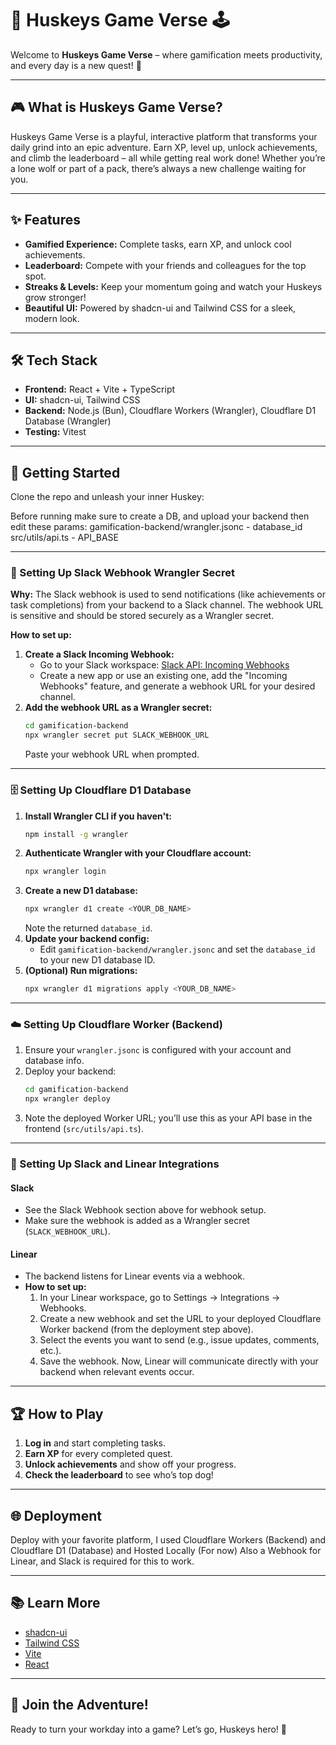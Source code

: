 # 🐾 Huskeys Game Verse 🕹️

Welcome to **Huskeys Game Verse** – where gamification meets productivity, and every day is a new quest! 🚀

---

## 🎮 What is Huskeys Game Verse?

Huskeys Game Verse is a playful, interactive platform that transforms your daily grind into an epic adventure. Earn XP, level up, unlock achievements, and climb the leaderboard – all while getting real work done! Whether you’re a lone wolf or part of a pack, there’s always a new challenge waiting for you.

---

## ✨ Features

- **Gamified Experience:** Complete tasks, earn XP, and unlock cool achievements.
- **Leaderboard:** Compete with your friends and colleagues for the top spot.
- **Streaks & Levels:** Keep your momentum going and watch your Huskeys grow stronger!
- **Beautiful UI:** Powered by shadcn-ui and Tailwind CSS for a sleek, modern look.

---

## 🛠️ Tech Stack

- **Frontend:** React + Vite + TypeScript
- **UI:** shadcn-ui, Tailwind CSS
- **Backend:** Node.js (Bun), Cloudflare Workers (Wrangler), Cloudflare D1 Database (Wrangler)
- **Testing:** Vitest

---

## 🚀 Getting Started


Clone the repo and unleash your inner Huskey:

Before running make sure to create a DB, and upload your backend then edit these params:
gamification-backend/wrangler.jsonc - database_id
src/utils/api.ts - API_BASE

---

### 🔑 Setting Up Slack Webhook Wrangler Secret

**Why:** The Slack webhook is used to send notifications (like achievements or task completions) from your backend to a Slack channel. The webhook URL is sensitive and should be stored securely as a Wrangler secret.

**How to set up:**
1. **Create a Slack Incoming Webhook:**
   - Go to your Slack workspace: [Slack API: Incoming Webhooks](https://api.slack.com/messaging/webhooks)
   - Create a new app or use an existing one, add the "Incoming Webhooks" feature, and generate a webhook URL for your desired channel.
2. **Add the webhook URL as a Wrangler secret:**
   ```sh
   cd gamification-backend
   npx wrangler secret put SLACK_WEBHOOK_URL
   ```
   Paste your webhook URL when prompted.

---

### 🗄️ Setting Up Cloudflare D1 Database

1. **Install Wrangler CLI if you haven't:**
   ```sh
   npm install -g wrangler
   ```
2. **Authenticate Wrangler with your Cloudflare account:**
   ```sh
   npx wrangler login
   ```
3. **Create a new D1 database:**
   ```sh
   npx wrangler d1 create <YOUR_DB_NAME>
   ```
   Note the returned `database_id`.
4. **Update your backend config:**
   - Edit `gamification-backend/wrangler.jsonc` and set the `database_id` to your new D1 database ID.
5. **(Optional) Run migrations:**
   ```sh
   npx wrangler d1 migrations apply <YOUR_DB_NAME>
   ```

---

### ☁️ Setting Up Cloudflare Worker (Backend)

1. Ensure your `wrangler.jsonc` is configured with your account and database info.
2. Deploy your backend:
   ```sh
   cd gamification-backend
   npx wrangler deploy
   ```
3. Note the deployed Worker URL; you’ll use this as your API base in the frontend (`src/utils/api.ts`).

---

### 🤝 Setting Up Slack and Linear Integrations

#### Slack
- See the Slack Webhook section above for webhook setup.
- Make sure the webhook is added as a Wrangler secret (`SLACK_WEBHOOK_URL`).

#### Linear
- The backend listens for Linear events via a webhook.
- **How to set up:**
  1. In your Linear workspace, go to Settings → Integrations → Webhooks.
  2. Create a new webhook and set the URL to your deployed Cloudflare Worker backend (from the deployment step above).
  3. Select the events you want to send (e.g., issue updates, comments, etc.).
  4. Save the webhook. Now, Linear will communicate directly with your backend when relevant events occur.

---

## 🏆 How to Play

1. **Log in** and start completing tasks.
2. **Earn XP** for every completed quest.
3. **Unlock achievements** and show off your progress.
4. **Check the leaderboard** to see who’s top dog!

---


## 🌐 Deployment

Deploy with your favorite platform, I used Cloudflare Workers (Backend) and Cloudflare D1 (Database) and Hosted Locally (For now)
Also a Webhook for Linear, and Slack is required for this to work.

---

## 📚 Learn More

- [shadcn-ui](https://ui.shadcn.com/)
- [Tailwind CSS](https://tailwindcss.com/)
- [Vite](https://vitejs.dev/)
- [React](https://react.dev/)

---

## 🐾 Join the Adventure!

Ready to turn your workday into a game? Let’s go, Huskeys hero! 🌟
